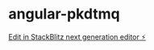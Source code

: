 # angular-pkdtmq

[Edit in StackBlitz next generation editor ⚡️](https://stackblitz.com/~/github.com/prathamjn/angular-pkdtmq)